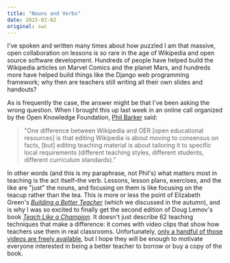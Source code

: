 ```yaml
---
title: "Nouns and Verbs"
date: 2015-02-02
original: swc
---
```

<p>
  I've spoken and written many times about how puzzled I am that
  massive, open collaboration on lessons is so rare
  in the age of Wikipedia and open source software development.
  Hundreds of people have helped build the Wikipedia articles on Marvel Comics and the planet Mars,
  and hundreds more have helped build things like the Django web programming framework;
  why then are teachers still writing all their own slides and handouts?
</p>
<p>
  As is frequently the case,
  the answer might be that I've been asking the wrong question.
  When I brought this up last week in an online call organized by the Open Knowledge Foundation,
  <a href="http://blogs.pjjk.net/phil/">Phil Barker</a> said:
</p>
<blockquote>
  <p>
    "One difference between Wikipedia and OER [open educational resources] is that
    editing Wikipedia is about moving to consensus on facts,
    [but] editing teaching material is about tailoring it to specific local requirements
    (different teaching styles, different students, different curriculum standards)."
  </p>
</blockquote>
<p>
  In other words (and this is my paraphrase, not Phil's)
  what matters most in teaching is the act itself–the verb.
  Lessons, lesson plans, exercises, and the like are "just" the nouns,
  and focusing on them is like focusing on the teacup rather than the tea.
  This is more or less the point of Elizabeth Green's
  <a href="http://www.amazon.com/Building-Better-Teacher-Teaching-Everyone/dp/0393081591/"><em>Building a Better Teacher</em></a>
  (which we discussed in the autumn),
  and is why I was so excited to finally get the second edition of Doug Lemov's book
  <a href="http://www.amazon.com/Teach-Like-Champion-2-0-Techniques/dp/1118901851/"><em>Teach Like a Champion</em></a>.
  It doesn't just describe 62 teaching techniques that make a difference:
  it comes with video clips that show how teachers use them in real classrooms.
  Unfortunately,
  <a href="http://teachlikeachampion.com/resources/sample-videos/">only a handful of those videos are freely available</a>,
  but I hope they will be enough to motivate everyone interested in being a better teacher
  to borrow or buy a copy of the book.
</p>
